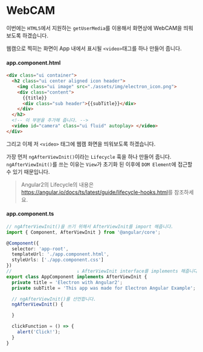 # WebCAM
이번에는 `HTML5`에서 지원하는 `getUserMedia`를 이용해서 화면상에 WebCAM을 띄워보도록 하겠습니다.

웹캠으로 찍히는 화면이 App 내에서 표시될 `<video>`태그를 하나 만들어 줍니다.

#### app.component.html
```html
<div class="ui container">
  <h2 class="ui center aligned icon header">
    <img class="ui image" src="./assets/img/electron_icon.png">
    <div class="content">
      {{title}}
      <div class="sub header">{{subTitle}}</div>
    </div>
  </h2>
  <!-- 이 부분을 추가해 줍니다. -->
  <video id="camera" class="ui fluid" autoplay> </video>
</div>
```

그리고 이제 저 `<video>` 태그에 웹캠 화면을 띄워보도록 하겠습니다.

가장 먼저 `ngAfterViewInit()`이라는 `Lifecycle` 훅을 하나 만들어 줍니다.
`ngAfterViewInit()`를 쓰는 이유는 `View`가 초기화 된 이후에 `DOM Element`에 접근할 수 있기 때문입니다.

> Angular2의 Lifecycle의 내용은 <https://angular.io/docs/ts/latest/guide/lifecycle-hooks.html>를 참조하세요.

#### app.component.ts
```typescript
// ngAfterViewInit()을 쓰기 위해서 AfterViewInit를 import 해줍니다.
import { Component, AfterViewInit } from '@angular/core';

@Component({
  selector: 'app-root',
  templateUrl: './app.component.html',
  styleUrls: ['./app.component.css']
})
//                        ↓ AfterViewInit interface를 implements 해줍니다.
export class AppComponent implements AfterViewInit {
  private title = 'Electron with Angular2';
  private subTitle = 'This app was made for Electron Angular Example';

  // ngAfterViewInit()를 선언합니다.
  ngAfterViewInit() {

  }

  clickFunction = () => {
    alert('Click!');
  }
}

```
